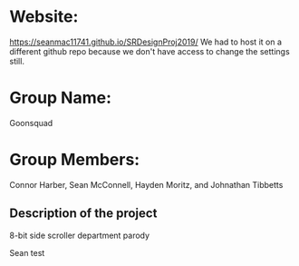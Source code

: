 # Website: 
  https://seanmac11741.github.io/SRDesignProj2019/
  We had to host it on a different github repo because we don't have access to change the settings still.
  
# Group Name:
  Goonsquad

# Group Members:
Connor Harber, Sean McConnell, Hayden Moritz, and Johnathan Tibbetts

## Description of the project
  8-bit side scroller department parody

Sean test
